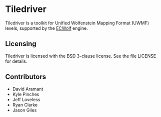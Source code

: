 # Tiledriver

Tiledriver is a toolkit for Unified Wolfenstein Mapping Format (UWMF) levels, supported by the [ECWolf](http://maniacsvault.net/ecwolf/) engine.

## Licensing

Tiledriver is licensed with the BSD 3-clause license.  See the file LICENSE for details.

## Contributors

* David Aramant
* Kyle Pinches
* Jeff Loveless
* Ryan Clarke
* Jason Giles